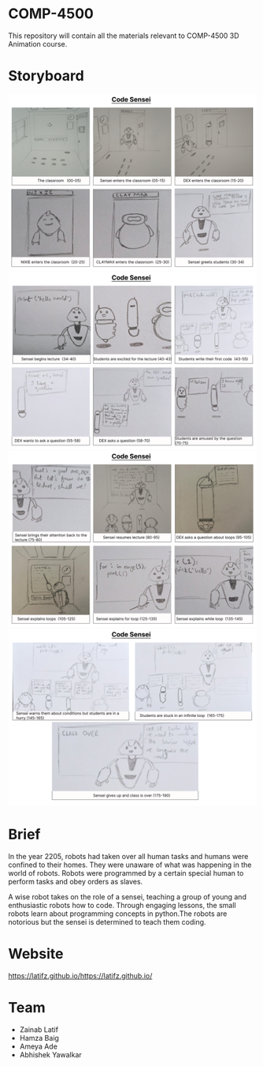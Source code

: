 # COMP-4500
This repository will contain all the materials relevant to COMP-4500 3D Animation course.

# Storyboard
![alt text](https://raw.githubusercontent.com/hamzaBaig1998/COMP-4500/main/storyboard/storyboard/Storyboard_1.png)
![alt text](https://raw.githubusercontent.com/hamzaBaig1998/COMP-4500/main/storyboard/storyboard/Storyboard_2.png)
![alt text](https://raw.githubusercontent.com/hamzaBaig1998/COMP-4500/main/storyboard/storyboard/Storyboard_3.png)
![alt text](https://raw.githubusercontent.com/hamzaBaig1998/COMP-4500/main/storyboard/storyboard/Storyboard_4.png)

# Brief
In the year 2205, robots had taken over all human tasks and humans were confined to their homes. They were unaware of what was happening in the world of robots. Robots were programmed by a certain special human to perform tasks and obey orders as slaves.

A wise robot takes on the role of a sensei, teaching a group of young and enthusiastic robots how to code. Through engaging lessons, the small robots learn about programming concepts in python.The robots are notorious but the sensei is determined to teach them coding.

# Website
https://latifz.github.io/https://latifz.github.io/

# Team
* Zainab Latif
* Hamza Baig
* Ameya Ade
* Abhishek Yawalkar

